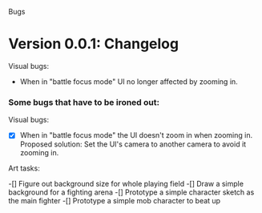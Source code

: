 Bugs

# Version 0.0.1: Changelog

Visual bugs:

- When in "battle focus mode" UI no longer affected by zooming in.

### Some bugs that have to be ironed out:

Visual bugs:

- [x] When in "battle focus mode" the UI doesn't zoom in when zooming in.
      Proposed solution: Set the UI's camera to another camera to avoid it zooming in.

Art tasks:

-[] Figure out background size for whole playing field
-[] Draw a simple background for a fighting arena
-[] Prototype a simple character sketch as the main fighter
-[] Prototype a simple mob character to beat up
